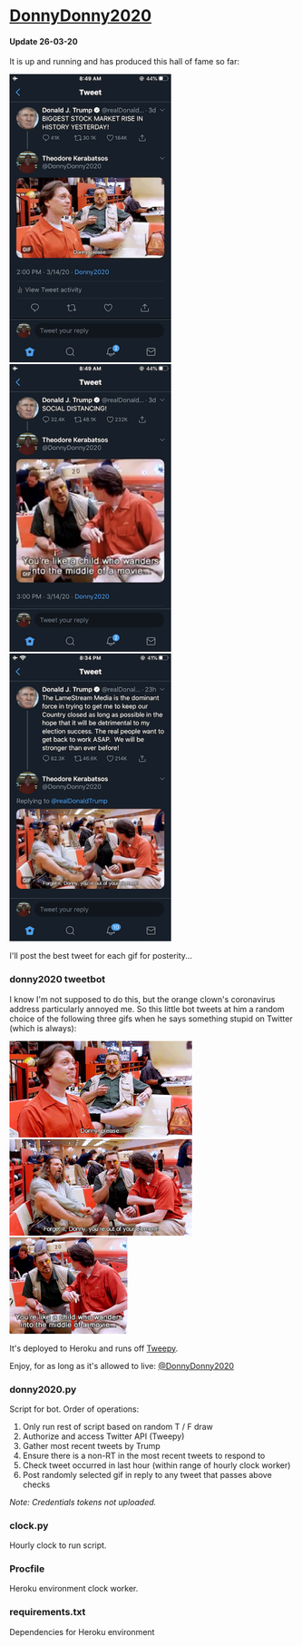 # <a href="https://twitter.com/DonnyDonny2020">DonnyDonny2020</a>

#### Update 26-03-20

It is up and running and has produced this hall of fame so far:

<a href="https://twitter.com/DonnyDonny2020/status/1238812133443452933"><img src="https://github.com/jbachlombardo/donny2020/blob/master/Results/IMG_0598.PNG" width="285" alt="result1_140320"></a> <a href="https://twitter.com/DonnyDonny2020/status/1238827222716289024"><img src="https://github.com/jbachlombardo/donny2020/blob/master/Results/IMG_0597.PNG" width="285" alt="result2_140320"></a> <a href="https://twitter.com/DonnyDonny2020/status/1242919187112222721"><img src="https://github.com/jbachlombardo/donny2020/blob/master/Results/IMG_0646.PNG" width="285" alt="result3_180320"></a>

I'll post the best tweet for each gif for posterity...

### donny2020 tweetbot

I know I'm not supposed to do this, but the orange clown's coronavirus address particularly annoyed me. So this little bot  tweets at him a random choice of the following three gifs when he says something stupid on Twitter (which is always):

<img src="https://github.com/jbachlombardo/donny2020/blob/master/gifs/please.gif" height=170> <img src="https://github.com/jbachlombardo/donny2020/blob/master/gifs/out_of_element.gif" height=170> <img src="https://github.com/jbachlombardo/donny2020/blob/master/gifs/child.gif" height=170>

It's deployed to Heroku and runs off <a href="http://docs.tweepy.org/en/latest/">Tweepy</a>.

Enjoy, for as long as it's allowed to live: <a href="https://twitter.com/DonnyDonny2020/with_replies">@DonnyDonny2020</a>

### donny2020.py

Script for bot. Order of operations:
1. Only run rest of script based on random T / F draw
1. Authorize and access Twitter API (Tweepy)
1. Gather most recent tweets by Trump
1. Ensure there is a non-RT in the most recent tweets to respond to
1. Check tweet occurred in last hour (within range of hourly clock worker)
1. Post randomly selected gif in reply to any tweet that passes above checks

*Note: Credentials tokens not uploaded.*

### clock.py

Hourly clock to run script.

### Procfile

Heroku environment clock worker.

### requirements.txt

Dependencies for Heroku environment
